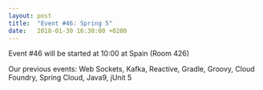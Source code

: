 ```yaml
---
layout: post
title:  "Event #46: Spring 5"
date:   2018-01-30 16:30:00 +0200
---
```


Event #46 will be started at 10:00 at Spain (Room 426) 

Our previous events: Web Sockets, Kafka, Reactive, Gradle, Groovy, Cloud Foundry, Spring Cloud, Java9, jUnit 5
